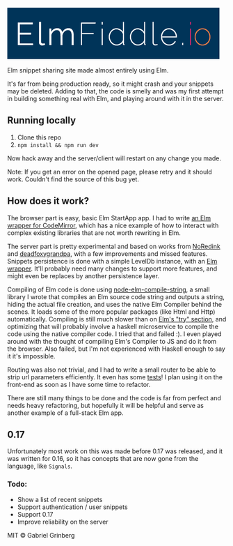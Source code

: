 ![ElmFiddle.io](logo.png)

Elm snippet sharing site made almost entirely using Elm.

It's far from being production ready, so it might crash and your snippets may be deleted. Adding to that, the code is smelly and was my first attempt in building something real with Elm, and playing around with it in the server.

## Running locally
1. Clone this repo
2. `npm install && npm run dev`

Now hack away and the server/client will restart on any change you made.

Note: If you get an error on the opened page, please retry and it should work. Couldn't find the source of this bug yet.

## How does it work?

The browser part is easy, basic Elm StartApp app. I had to write [an Elm wrapper for CodeMirror](https://github.com/gabigrin/elm-codemirror), which has a nice example of how to interact with complex existing libraries that are not worth rewriting in Elm.

The server part is pretty experimental and based on works from [NoRedink](https://github.com/NoRedInk/take-home) and [deadfoxygrandpa](https://github.com/deadfoxygrandpa/elm-node), with a few improvements and missed features.
Snippets persistence is done with a simple LevelDb instance, with an [Elm wrapper](lib/LevelUp.elm). It'll probably need many changes to support more features, and might even be replaces by another persistence layer.

Compiling of Elm code is done using [node-elm-compile-string](https://github.com/GabiGrin/node-elm-compile-string), a small library I wrote that compiles an Elm source code string and outputs a string, hiding the actual file creation, and uses the native Elm Compiler behind the scenes. It loads some of the more popular packages (like Html and Http) automatically. Compiling is still much slower than on [Elm's "try" section](http://elm-lang.org/try), and optimizing that will probably involve a haskell microservice to compile the code using the native compiler code. I tried that and failed :). I even played around with the thought of compiling Elm's Compiler to JS and do it from the browser. Also failed, but I'm not experienced with Haskell enough to say it it's impossible.

Routing was also not trivial, and I had to write a small router to be able to strip url parameters efficiently. It even has some [tests](tests/Main.elm)!
I plan using it on the front-end as soon as I have some time to refactor.

There are still many things to be done and the code is far from perfect and needs heavy refactoring, but hopefully it will be helpful and serve as another example of a full-stack Elm app.

## 0.17
Unfortunately most work on this was made before 0.17 was released, and it was written for 0.16, so it has concepts that are now gone from the language, like `Signals`.

### Todo:
- Show a list of recent snippets
- Support authentication / user snippets
- Support 0.17
- Improve reliability on the server


MIT © Gabriel Grinberg
